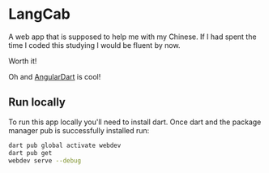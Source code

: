 # LangCab

A web app that is supposed to help me with my Chinese.
If I had spent the time I coded this studying I would be fluent by now.

Worth it!

Oh and 
[AngularDart](https://webdev.dartlang.org/components) is cool!

## Run locally

To run this app locally you'll need to install dart.
Once dart and the package manager pub is successfully installed run:

```sh
dart pub global activate webdev
dart pub get
webdev serve --debug
```

